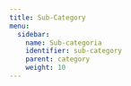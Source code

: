 ```yaml
---
title: Sub-Category
menu:
  sidebar:
    name: Sub-categoria
    identifier: sub-category
    parent: category
    weight: 10
---
```

